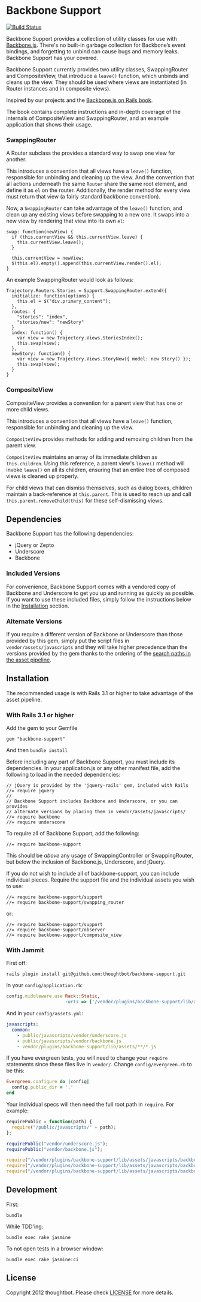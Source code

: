 # Backbone Support

[![Build Status](https://travis-ci.org/thoughtbot/backbone-support.png?branch=master)](https://travis-ci.org/thoughtbot/backbone-support)

Backbone Support provides a collection of utility classes for use with
[Backbone.js][]. There's no built-in garbage collection for Backbone’s event
bindings, and forgetting to unbind can cause bugs and memory leaks. Backbone
Support has your covered.

Backbone Support currently provides two utility classes, SwappingRouter and
CompositeView, that introduce a `leave()` function, which unbinds and cleans up
the view.  They should be used where views are instantiated (in Router
instances and in composite views).

Inspired by our projects and the [Backbone.js on Rails book][].

The book contains complete instructions and in-depth coverage of the internals
of CompositeView and SwappingRouter, and an example application that shows
their usage.

### SwappingRouter

A Router subclass the provides a standard way to swap one view for another.

This introduces a convention that all views have a `leave()` function,
responsible for unbinding and cleaning up the view. And the convention that
all actions underneath the same `Router` share the same root element, and
define it as `el` on the router. Additionally, the render method for every
view must return that view (a fairly standard backbone convention).

Now, a `SwappingRouter` can take advantage of the `leave()` function, and
clean up any existing views before swapping to a new one.  It swaps into a new
view by rendering that view into its own `el`:

    swap: function(newView) {
      if (this.currentView && this.currentView.leave) {
        this.currentView.leave();
      }

      this.currentView = newView;
      $(this.el).empty().append(this.currentView.render().el);
    }

An example SwappingRouter would look as follows:

    Trajectory.Routers.Stories = Support.SwappingRouter.extend({
      initialize: function(options) {
        this.el = $("div.primary_content");
      },
      routes: {
        "stories": "index",
        "stories/new": "newStory"
      }
      index: function() {
        var view = new Trajectory.Views.StoriesIndex();
        this.swap(view);
      },
      newStory: function() {
        var view = new Trajectory.Views.StoryNew({ model: new Story() });
        this.swap(view);
      }
    }

### CompositeView

CompositeView provides a convention for a parent view that has one or more
child views.

This introduces a convention that all views have a `leave()` function,
responsible for unbinding and cleaning up the view.

`CompositeView` provides methods for adding and removing children from the
parent view.

`CompositeView` maintains an array of its immediate children as
`this.children`. Using this reference, a parent view's `leave()`
method will invoke `leave()` on all its children, ensuring that an entire
tree of composed views is cleaned up properly.

For child views that can dismiss themselves, such as dialog boxes, children
maintain a back-reference at `this.parent`. This is used to reach up and call
`this.parent.removeChild(this)` for these self-dismissing views.

## Dependencies

Backbone Support has the following dependencies:

* jQuery or Zepto
* Underscore
* Backbone

### Included Versions

For convenience, Backbone Support comes with a vendored copy of Backbone and
Underscore to get you up and running as quickly as possible. If you want to
use these included files, simply follow the instructions below in the
[Installation][] section.

### Alternate Versions

If you require a different version of Backbone or Underscore than those
provided by this gem, simply put the script files in
`vendor/assets/javascripts` and they will take higher precedence than the
versions provided by the gem thanks to the ordering of the [search paths in the
asset pipeline][].

## Installation

The recommended usage is with Rails 3.1 or higher to take advantage of the
asset pipeline.

### With Rails 3.1 or higher

Add the gem to your Gemfile

    gem "backbone-support"

And then `bundle install`

Before including any part of Backbone Support, you must include its
dependencies. In your application.js or any other manifest file, add the
following to load in the needed dependencies:

    // jQuery is provided by the 'jquery-rails' gem, included with Rails
    //= require jquery
    //
    // Backbone Support includes Backbone and Underscore, or you can provides
    // alternate versions by placing them in vendor/assets/javascripts/
    //= require backbone
    //= require underscore

To require all of Backbone Support, add the following:

    //= require backbone-support

This should be _above_ any usage of SwappingController or SwappingRouter, but
below the inclusion of Backbone.js, Underscore, and jQuery.

If you do not wish to include all of backbone-support, you can include
individual pieces.  Require the support file and the individual assets you
wish to use:

    //= require backbone-support/support
    //= require backbone-support/swapping_router

or:

    //= require backbone-support/support
    //= require backbone-support/observer
    //= require backbone-support/composite_view

### With Jammit

First off:

    rails plugin install git@github.com:thoughtbot/backbone-support.git

In your `config/application.rb`:

``` ruby
config.middleware.use Rack::Static,
                      :urls => ['/vendor/plugins/backbone-support/lib/assets/javascripts']
```

And in your `config/assets.yml`:

``` yaml
javascripts:
  common:
    - public/javascripts/vendor/underscore.js
    - public/javascripts/vendor/backbone.js
    - vendor/plugins/backbone-support/lib/assets/**/*.js
```

If you have evergreen tests, you will need to change your `require` statements
since these files live in `vendor/`. Change `config/evergreen.rb` to be this:

``` ruby
Evergreen.configure do |config|
  config.public_dir = '.'
end
```

Your individual specs will then need the full root path in `require`. For
example:

``` js
requirePublic = function(path) {
  require("/public/javascripts/" + path);
};

requirePublic("vendor/underscore.js");
requirePublic("vendor/backbone.js");

require("/vendor/plugins/backbone-support/lib/assets/javascripts/backbone-support.js");
require("/vendor/plugins/backbone-support/lib/assets/javascripts/backbone-support/composite_view.js");
require("/vendor/plugins/backbone-support/lib/assets/javascripts/backbone-support/swapping_router.js");
```

## Development

First:

    bundle

While TDD'ing:

    bundle exec rake jasmine

To not open tests in a browser window:

    bundle exec rake jasmine:ci

## License

Copyright 2012 thoughtbot. Please check [LICENSE][] for more details.

[Installation]: https://github.com/thoughtbot/backbone-support#installation
[search paths in the asset pipeline]: http://edgeguides.rubyonrails.org/asset_pipeline.html#search-paths
[Backbone.js on Rails book]: https://learn.thoughtbot.com/products/1-backbone-js-on-rails
[Backbone.js]: http://backbonejs.org/
[LICENSE]: https://github.com/thoughtbot/backbone-support/blob/master/LICENSE
